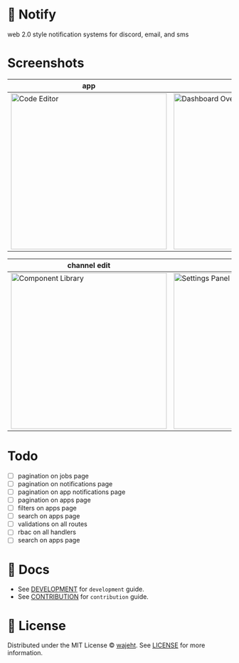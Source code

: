 # 🔔 Notify

web 2.0 style notification systems for discord, email, and sms

# Screenshots

| app                                                                                                                       | apps                                                                                                                             | channels                                                                                                                         |
| ------------------------------------------------------------------------------------------------------------------------- | -------------------------------------------------------------------------------------------------------------------------------- | -------------------------------------------------------------------------------------------------------------------------------- |
| <img width="350" alt="Code Editor" src="https://github.com/user-attachments/assets/141b92c1-4cce-4bad-b04b-809ea65c3087"> | <img width="350" alt="Dashboard Overview" src="https://github.com/user-attachments/assets/a11e24ba-8937-4238-bf41-33d349e3e2be"> | <img width="350" alt="Data Visualization" src="https://github.com/user-attachments/assets/5129bf67-d190-4ff4-b7c9-287f0b76b34a"> |

| channel edit                                                                                                                    | jobs                                                                                                                         | app notifications                                                                                                             |
| ------------------------------------------------------------------------------------------------------------------------------- | ---------------------------------------------------------------------------------------------------------------------------- | ----------------------------------------------------------------------------------------------------------------------------- |
| <img width="350" alt="Component Library" src="https://github.com/user-attachments/assets/1cd7ea63-e860-4b02-ace7-5b6454968333"> | <img width="350" alt="Settings Panel" src="https://github.com/user-attachments/assets/d3ed2bab-9875-4a8b-8739-19d3c99e5054"> | <img width="350" alt="Chart Interface" src="https://github.com/user-attachments/assets/08b1f616-5899-43d6-b954-e13971879d6a"> |

# Todo

- [ ] pagination on jobs page
- [ ] pagination on notifications page
- [ ] pagination on app notifications page
- [ ] pagination on apps page
- [ ] filters on apps page
- [ ] search on apps page
- [ ] validations on all routes
- [ ] rbac on all handlers
- [ ] search on apps page

# 📑 Docs

- See [DEVELOPMENT](./docs/development.md) for `development` guide.
- See [CONTRIBUTION](./docs/contribution.md) for `contribution` guide.

# 📜 License

Distributed under the MIT License © [wajeht](https://github.com/wajeht). See [LICENSE](./LICENSE) for more information.
